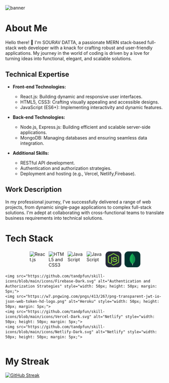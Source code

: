 ![banner](https://github.com/SDATTA1986/SDATTA1986/assets/138384731/1e5aeb4c-95e4-4677-9747-5c045454e03e)

# About Me

Hello there! 👋 I'm SOURAV DATTA, a passionate MERN stack-based full-stack web developer with a knack for crafting robust and user-friendly applications. My journey in the world of coding is driven by a love for turning ideas into functional, elegant, and scalable solutions.


## Technical Expertise

- **Front-end Technologies:**
  - React.js: Building dynamic and responsive user interfaces.
  - HTML5, CSS3: Crafting visually appealing and accessible designs.
  - JavaScript (ES6+): Implementing interactivity and dynamic features.

- **Back-end Technologies:**
  - Node.js, Express.js: Building efficient and scalable server-side applications.
  - MongoDB: Managing databases and ensuring seamless data integration.
  
- **Additional Skills:**
  - RESTful API development.
  - Authentication and authorization strategies.
  - Deployment and hosting (e.g., Vercel, Netlify,Firebase).

## Work Description

In my professional journey, I've successfully delivered a range of web projects, from dynamic single-page applications to complex full-stack solutions. I'm adept at collaborating with cross-functional teams to translate business requirements into technical solutions.

# Tech Stack
<div style="display: flex; flex-wrap: wrap; justify-content: center;">
   <img src="https://upload.wikimedia.org/wikipedia/commons/a/a7/React-icon.svg" alt="React.js" style="width: 50px; height: 50px; margin: 5px;">
    <img src="https://upload.wikimedia.org/wikipedia/commons/6/61/HTML5_logo_and_wordmark.svg" alt="HTML5 and CSS3" style="width: 50px; height: 50px; margin: 5px;">
    <img src="https://cdn.pixabay.com/photo/2017/08/05/11/16/logo-2582747_1280.png" alt="JavaScript" style="width: 50px; height: 50px; margin: 5px;">
   <img src="https://upload.wikimedia.org/wikipedia/commons/9/99/Unofficial_JavaScript_logo_2.svg" alt="JavaScript" style="width: 50px; height: 50px; margin: 5px;">
  <img src="https://github.com/tandpfun/skill-icons/blob/main/icons/NodeJS-Dark.svg" alt="Node.js and Express.js" style="width: 50px; height: 50px; margin: 5px;">
    <img src="https://github.com/tandpfun/skill-icons/blob/main/icons/MongoDB.svg" alt="MongoDB" style="width: 50px; height: 50px; margin: 5px;">
   
    <img src="https://github.com/tandpfun/skill-icons/blob/main/icons/Firebase-Dark.svg" alt="Authentication and Authorization Strategies" style="width: 50px; height: 50px; margin: 5px;">
    <img src="https://w7.pngwing.com/pngs/413/267/png-transparent-jwt-io-json-web-token-hd-logo.png" alt="Heroku" style="width: 50px; height: 50px; margin: 5px;">
    <img src="https://github.com/tandpfun/skill-icons/blob/main/icons/Vercel-Dark.svg" alt="Netlify" style="width: 50px; height: 50px; margin: 5px;">
    <img src="https://github.com/tandpfun/skill-icons/blob/main/icons/Netlify-Dark.svg" alt="Netlify" style="width: 50px; height: 50px; margin: 5px;">
 
</div>

# My Streak

[![GitHub Streak](https://streak-stats.demolab.com/?user=SDATTA1986)](https://git.io/streak-stats)

